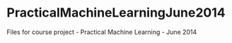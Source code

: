 PracticalMachineLearningJune2014
================================

Files for course project - Practical Machine Learning - June 2014

